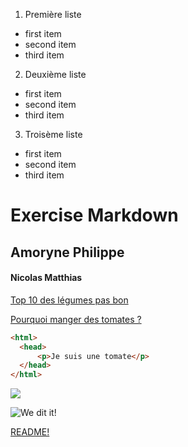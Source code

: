 1. Première liste
- first item
- second item
- third item
2. Deuxième liste
- first item
- second item
- third item
3. Troisème liste
- first item
- second item
- third item

# Exercise Markdown
## Amoryne Philippe
#### Nicolas Matthias

[Top 10 des légumes pas bon](https://www.cuisineaz.com/diaporamas/legumes-detestes-en-france-1264/interne/1.aspx "Top 10 des légumes")

[Pourquoi manger des tomates ?](https://www.tomates-de-france.com/les-tomates/les-bienfaits-de-la-tomate/ "Pourquoi manger des tomates")

```html
<html>
  <head>
      <p>Je suis une tomate</p>
  </head>
</html>
```

![](https://www.thisdogslife.co/wp-content/uploads/2019/02/dog-grasshopper.png)

![We dit it!](https://media.giphy.com/media/21GCae4djDWtP5soiY/giphy.gif)

[README!](README.md)

